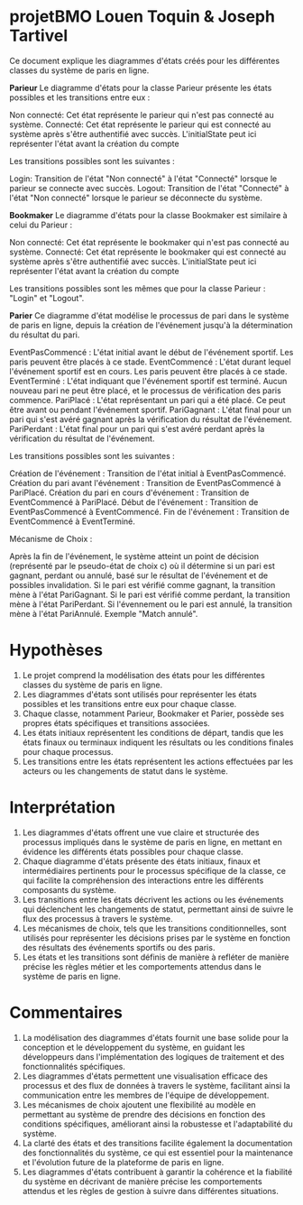 # projetBMO Louen Toquin & Joseph Tartivel

Ce document explique les diagrammes d'états créés pour les différentes classes du système de paris en ligne.

**Parieur**
Le diagramme d'états pour la classe Parieur présente les états possibles et les transitions entre eux :

Non connecté: Cet état représente le parieur qui n'est pas connecté au système.
Connecté: Cet état représente le parieur qui est connecté au système après s'être authentifié avec succès.
L'initialState peut ici représenter l'état avant la création du compte

Les transitions possibles sont les suivantes :

Login: Transition de l'état "Non connecté" à l'état "Connecté" lorsque le parieur se connecte avec succès.
Logout: Transition de l'état "Connecté" à l'état "Non connecté" lorsque le parieur se déconnecte du système.

**Bookmaker**
Le diagramme d'états pour la classe Bookmaker est similaire à celui du Parieur :

Non connecté: Cet état représente le bookmaker qui n'est pas connecté au système.
Connecté: Cet état représente le bookmaker qui est connecté au système après s'être authentifié avec succès.
L'initialState peut ici représenter l'état avant la création du compte

Les transitions possibles sont les mêmes que pour la classe Parieur : "Login" et "Logout".

**Parier**
Ce diagramme d'état modélise le processus de pari dans le système de paris en ligne, depuis la création de l'événement jusqu'à la détermination du résultat du pari.

EventPasCommencé : L'état initial avant le début de l'événement sportif. Les paris peuvent être placés à ce stade.
EventCommencé : L'état durant lequel l'événement sportif est en cours. Les paris peuvent être placés à ce stade.
EventTerminé : L'état indiquant que l'événement sportif est terminé. Aucun nouveau pari ne peut être placé, et le processus de vérification des paris commence.
PariPlacé : L'état représentant un pari qui a été placé. Ce peut être avant ou pendant l'événement sportif.
PariGagnant : L'état final pour un pari qui s'est avéré gagnant après la vérification du résultat de l'événement.
PariPerdant : L'état final pour un pari qui s'est avéré perdant après la vérification du résultat de l'événement.

Les transitions possibles sont les suivantes :

Création de l'événement : Transition de l'état initial à EventPasCommencé.
Création du pari avant l'événement : Transition de EventPasCommencé à PariPlacé.
Création du pari en cours d'événement : Transition de EventCommencé à PariPlacé.
Début de l'événement : Transition de EventPasCommencé à EventCommencé.
Fin de l'événement : Transition de EventCommencé à EventTerminé.

Mécanisme de Choix :

Après la fin de l'événement, le système atteint un point de décision (représenté par le pseudo-état de choix c) où il détermine si un pari est gagnant, perdant ou annulé, basé sur le résultat de l'événement et de possibles invalidation.
Si le pari est vérifié comme gagnant, la transition mène à l'état PariGagnant.
Si le pari est vérifié comme perdant, la transition mène à l'état PariPerdant.
Si l'évennement ou le pari est annulé, la transition mène à l'état PariAnnulé. Exemple "Match annulé".

# Hypothèses

1. Le projet comprend la modélisation des états pour les différentes classes du système de paris en ligne.
2. Les diagrammes d'états sont utilisés pour représenter les états possibles et les transitions entre eux pour chaque classe.
3. Chaque classe, notamment Parieur, Bookmaker et Parier, possède ses propres états spécifiques et transitions associées.
4. Les états initiaux représentent les conditions de départ, tandis que les états finaux ou terminaux indiquent les résultats ou les conditions finales pour chaque processus.
5. Les transitions entre les états représentent les actions effectuées par les acteurs ou les changements de statut dans le système.

# Interprétation

1. Les diagrammes d'états offrent une vue claire et structurée des processus impliqués dans le système de paris en ligne, en mettant en évidence les différents états possibles pour chaque classe.
2. Chaque diagramme d'états présente des états initiaux, finaux et intermédiaires pertinents pour le processus spécifique de la classe, ce qui facilite la compréhension des interactions entre les différents composants du système.
3. Les transitions entre les états décrivent les actions ou les événements qui déclenchent les changements de statut, permettant ainsi de suivre le flux des processus à travers le système.
4. Les mécanismes de choix, tels que les transitions conditionnelles, sont utilisés pour représenter les décisions prises par le système en fonction des résultats des événements sportifs ou des paris.
5. Les états et les transitions sont définis de manière à refléter de manière précise les règles métier et les comportements attendus dans le système de paris en ligne.

# Commentaires

1. La modélisation des diagrammes d'états fournit une base solide pour la conception et le développement du système, en guidant les développeurs dans l'implémentation des logiques de traitement et des fonctionnalités spécifiques.
2. Les diagrammes d'états permettent une visualisation efficace des processus et des flux de données à travers le système, facilitant ainsi la communication entre les membres de l'équipe de développement.
3. Les mécanismes de choix ajoutent une flexibilité au modèle en permettant au système de prendre des décisions en fonction des conditions spécifiques, améliorant ainsi la robustesse et l'adaptabilité du système.
4. La clarté des états et des transitions facilite également la documentation des fonctionnalités du système, ce qui est essentiel pour la maintenance et l'évolution future de la plateforme de paris en ligne.
5. Les diagrammes d'états contribuent à garantir la cohérence et la fiabilité du système en décrivant de manière précise les comportements attendus et les règles de gestion à suivre dans différentes situations.